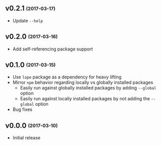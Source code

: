 ## v0.2.1 <sub><sup>(2017-03-17)</sup></sub>
* Update `--help`

## v0.2.0 <sub><sup>(2017-03-16)</sup></sub>
* Add self-referencing package support

## v0.1.0 <sub><sup>(2017-03-15)</sup></sub>
* Use `lope` package as a dependency for heavy lifting
* Mirror `npm` behavior regarding locally vs globally installed packages
  * Easily run against globally installed packages by adding `--global` option
  * Easily run against locally installed packages by not adding the `--global` option
* Bug fixes

## v0.0.0 <sub><sup>(2017-03-10)</sup></sub>
* Initial release
